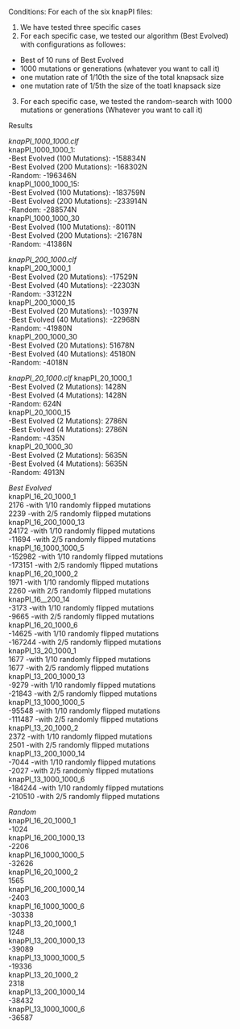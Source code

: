 Conditions: For each of the six knapPI files:   
1. We have tested three specific cases    
2. For each specific case, we tested our algorithm (Best Evolved)    
with configurations as followes:
 - Best of 10 runs of Best Evolved
 - 1000 mutations or generations (whatever you want to call it)
 - one mutation rate of 1/10th the size of the total knapsack size
 - one mutation rate of 1/5th the size of the toatl knapsack size <br />  
3. For each specific case, we tested the random-search with 1000
mutations or generations (Whatever you want to call it)

Results

*knapPI_1000_1000.clf*   
knapPI_1000_1000_1:  <br />
 -Best Evolved (100 Mutations): -158834N   
 -Best Evolved (200 Mutations): -168302N    
 -Random: -196346N   
knapPI_1000_1000_15:   
 -Best Evolved (100 Mutations): -183759N    
 -Best Evolved (200 Mutations): -233914N     
 -Random: -288574N     
knapPI_1000_1000_30    
 -Best Evolved (100 Mutations): -8011N   
 -Best Evolved (200 Mutations): -21678N   
 -Random: -41386N    

*knapPI_200_1000.clf*   
knapPI_200_1000_1   
 -Best Evolved (20 Mutations): -17529N  
 -Best Evolved (40 Mutations): -22303N  
 -Random: -33122N  
knapPI_200_1000_15  
 -Best Evolved (20 Mutations): -10397N  
 -Best Evolved (40 Mutations): -22968N  
 -Random: -41980N  
knapPI_200_1000_30   
 -Best Evolved (20 Mutations): 51678N   
 -Best Evolved (40 Mutations): 45180N   
 -Random: -4018N  

*knapPI_20_1000.clf*
knapPI_20_1000_1   
 -Best Evolved (2 Mutations): 1428N   
 -Best Evolved (4 Mutations): 1428N    
 -Random: 624N   
knapPI_20_1000_15    
 -Best Evolved (2 Mutations): 2786N  
 -Best Evolved (4 Mutations): 2786N  
 -Random: -435N  
knapPI_20_1000_30  
 -Best Evolved (2 Mutations): 5635N  
 -Best Evolved (4 Mutations): 5635N  
 -Random: 4913N  

*Best Evolved*   
knapPI_16_20_1000_1   
2176 		-with 1/10 randomly flipped mutations   
2239 		-with 2/5 randomly flipped mutations   
knapPI_16_200_1000_13   <br />
24172 		-with 1/10 randomly flipped mutations  
-11694 	-with 2/5 randomly flipped mutations  
knapPI_16_1000_1000_5     
-152982 	-with 1/10 randomly flipped mutations  
-173151 	-with 2/5 randomly flipped mutations  
knapPI_16_20_1000_2  
1971 		-with 1/10 randomly flipped mutations  
2260 		-with 2/5 randomly flipped mutations  
knapPI_16__200_14  
-3173 		-with 1/10 randomly flipped mutations  
-9665 		-with 2/5 randomly flipped mutations  
knapPI_16_20_1000_6  
-14625 	-with 1/10 randomly flipped mutations  
-167244  	-with 2/5 randomly flipped mutations  
knapPI_13_20_1000_1  
1677		-with 1/10 randomly flipped mutations  
1677		-with 2/5 randomly flipped mutations  
knapPI_13_200_1000_13  
-9279		-with 1/10 randomly flipped mutations  
-21843		-with 2/5 randomly flipped mutations  
knapPI_13_1000_1000_5  
-95548		-with 1/10 randomly flipped mutations  
-111487	-with 2/5 randomly flipped mutations  
knapPI_13_20_1000_2  
2372		-with 1/10 randomly flipped mutations  
2501		-with 2/5 randomly flipped mutations  
knapPI_13_200_1000_14  
-7044		-with 1/10 randomly flipped mutations  
-2027		-with 2/5 randomly flipped mutations  
knapPI_13_1000_1000_6  
-184244	-with 1/10 randomly flipped mutations  
-210510	-with 2/5 randomly flipped mutations  

*Random*  
knapPI_16_20_1000_1  
-1024  
knapPI_16_200_1000_13  
-2206  
knapPI_16_1000_1000_5  
-32626  
knapPI_16_20_1000_2  
1565  
knapPI_16_200_1000_14  
-2403  
knapPI_16_1000_1000_6  
-30338  
knapPI_13_20_1000_1  
1248  
knapPI_13_200_1000_13  
-39089  
knapPI_13_1000_1000_5  
-19336  
knapPI_13_20_1000_2  
2318  
knapPI_13_200_1000_14  
-38432  
knapPI_13_1000_1000_6  
-36587  
